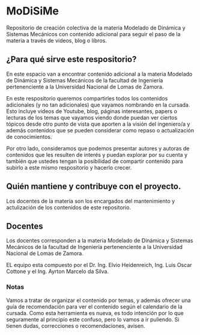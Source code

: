 # MoDiSiMe
Repositorio de creación colectiva de la materia Modelado de Dinámica y Sistemas Mecánicos con contenido adicional para seguir el paso de la materia a través de videos, blog o libros.
## ¿Para qué sirve este respositorio?
En este espacio van a encontrar contenido adicional a la materia Modelado de Dinámica y Sistemas Mecánicos de la facultad de Ingeniería pertenenciente a la Universidad Nacional de Lomas de Zamora.

En este respositorio queremos compartirles todos los contenidos adicionales (y no tan adicionales) que vayamos nombrando en la cursada. Esto incluye videos de Youtube, blog, páginas interesantes, papers o lecturas de los temas que vayamos viendo donde puedan ver ciertos tópicos desde otro punto de vista que aporten a la visión del ingeniero/a y además contenidos que se pueden considerar como repaso o actualización de conocimientos. 

Por otro lado, consideramos que podemos presentar autores y autoras de contenidos que les resulten de interés y puedan explorar por su cuenta y también que ustedes tengan la posibilidad de compartir contenido para subirlo a este mismo respositorio y hacerlo crecer.

## Quién mantiene y contribuye con el proyecto.
Los docentes de la materia son los encargados del mantenimiento y actulización de los contenidos de este repositorio.
## Docentes
Los docentes corresponden a la materia Modelado de Dinámica y Sistemas Mecánicos de la facultad de Ingeniería pertenenciente a la Universidad Nacional de Lomas de Zamora.

EL equipo esta compuesto por el Dr. Ing. Elvio Heidenreich, Ing. Luis Oscar Cottone y el Ing. Ayrton Marcelo da Silva.

### Notas
Vamos a tratar de organizar el contenido por temas, y además ofrecer una guía de recomendación para ver el contenido según el calendario de la cursada. Como esta herramienta es nueva, es todo intención por lo que seguramente al principio este confuso, pero lo vamos a ir puliendo. Si tienen dudas, correcciones o recomendaciones, avisen.
